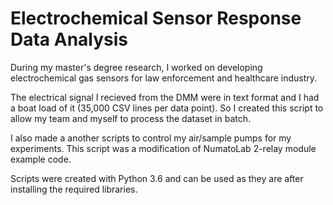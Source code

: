 # Electrochemical Sensor Response Data Analysis
During my master's degree research, I worked on developing electrochemical gas sensors for law enforcement and healthcare industry.

The electrical signal I recieved from the DMM were in text format and I had a boat load of it (35,000 CSV lines per data point). So I created this script to allow my team and myself to process the dataset in batch. 

I also made a another scripts to control my air/sample pumps for my experiments. This script was a modification of NumatoLab 2-relay module example code.

Scripts were created with Python 3.6 and can be used as they are after installing the required libraries.
